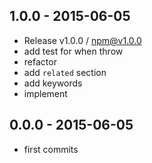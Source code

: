 

## 1.0.0 - 2015-06-05
- Release v1.0.0 / npm@v1.0.0
- add test for when throw
- refactor
- add `related` section
- add keywords
- implement

## 0.0.0 - 2015-06-05
- first commits